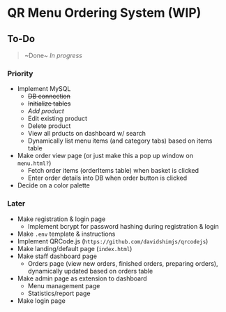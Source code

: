 # QR Menu Ordering System (WIP)

## To-Do
> ~Done~
> *In progress*

### Priority

- Implement MySQL
    - ~~DB connection~~
    - ~~Initialize tables~~
    - *Add product*
    - Edit existing product
    - Delete product
    - View all prducts on dashboard w/ search
    - Dynamically list menu items (and category tabs) based on items table
- Make order view page (or just make this a pop up window on `menu.html?`)
    - Fetch order items (orderItems table) when basket is clicked
    - Enter order details into DB when order button is clicked
- Decide on a color palette

### Later

- Make registration & login page
    - Implement bcrypt for password hashing during registration & login
- Make `.env` template & instructions
- Implement QRCode.js (`https://github.com/davidshimjs/qrcodejs`)
- Make landing/default page (`index.html`)
- Make staff dashboard page
    - Orders page (view new orders, finished orders, preparing orders), dynamically updated based on orders table
- Make admin page as extension to dashboard
    - Menu management page
    - Statistics/report page
- Make login page